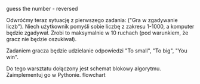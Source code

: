 guess the number - reversed

Odwróćmy teraz sytuację z pierwszego zadania: ("Gra w zgadywanie liczb"). Niech użytkownik pomyśli sobie liczbę z zakresu 1-1000, a komputer będzie zgadywał. Zrobi to maksymalnie w 10 ruchach (pod warunkiem, że gracz nie będzie oszukiwał).

Zadaniem gracza będzie udzielanie odpowiedzi "To small", "To big", "You win".

Do tego warsztatu dołączony jest schemat blokowy algorytmu. Zaimplementuj go w Pythonie. flowchart

